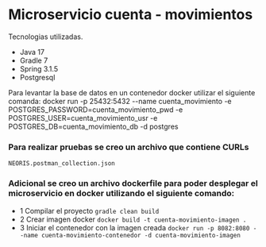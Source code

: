 # Microservicio cuenta - movimientos

Tecnologias utilizadas.
- Java 17
- Gradle 7
- Spring 3.1.5
- Postgresql

Para levantar la base de datos en un contenedor docker utilizar el siguiente comanda:
docker run -p 25432:5432 --name cuenta_movimiento -e POSTGRES_PASSWORD=cuenta_movimiento_pwd -e POSTGRES_USER=cuenta_movimiento_usr -e POSTGRES_DB=cuenta_movimiento_db -d postgres

### Para realizar pruebas se creo un archivo que contiene CURLs
``NEORIS.postman_collection.json``

### Adicional se creo un archivo dockerfile para poder desplegar el microservicio en docker utilizando el siguiente comando:
- 1 Compilar el proyecto
``gradle clean build``
- 2 Crear imagen docker
``docker build -t cuenta-movimiento-imagen .``
- 3 Iniciar el contenedor con la imagen creada
``docker run -p 8082:8080 --name cuenta-movimiento-contenedor -d cuenta-movimiento-imagen``
